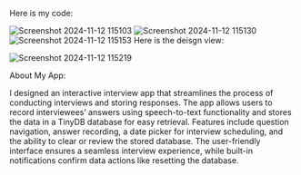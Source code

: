 Here is my code: 

![Screenshot 2024-11-12 115103](https://github.com/user-attachments/assets/8494c637-bc8b-4d5b-ab90-6a342f268c9e)
![Screenshot 2024-11-12 115130](https://github.com/user-attachments/assets/cd5872dc-e2fb-4d4c-bf59-42ba95594aef)
![Screenshot 2024-11-12 115153](https://github.com/user-attachments/assets/25636b4d-ef69-4107-a557-3050d5c4de79)
Here is the deisgn view:

![Screenshot 2024-11-12 115219](https://github.com/user-attachments/assets/6e422c5b-8ff4-43b0-9ed4-141c444f0601)



About My App: 

I designed an interactive interview app that streamlines the process of conducting interviews and storing responses. The app allows users to record interviewees’ answers using speech-to-text functionality and stores the data in a TinyDB database for easy retrieval. Features include question navigation, answer recording, a date picker for interview scheduling, and the ability to clear or review the stored database. The user-friendly interface ensures a seamless interview experience, while built-in notifications confirm data actions like resetting the database.

